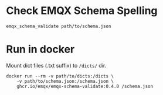 # Check EMQX Schema Spelling

`emqx_schema_validate path/to/schema.json`

# Run in docker

Mount dict files (.txt suffix) to `/dicts/` dir.

```
docker run --rm -v path/to/dicts:/dicts \
    -v path/to/schema.json:/schema.json \
    ghcr.io/emqx/emqx-schema-validate:0.4.0 /schema.json
```
